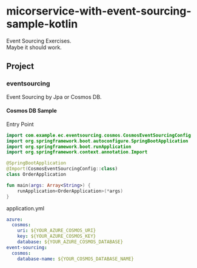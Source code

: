 # micorservice-with-event-sourcing-sample-kotlin

Event Sourcing Exercises.  
Maybe it should work.

## Project

### eventsourcing

Event Sourcing by Jpa or Cosmos DB.

#### Cosmos DB Sample

Entry Point
```Application.kt
import com.example.ec.eventsourcing.cosmos.CosmosEventSourcingConfig
import org.springframework.boot.autoconfigure.SpringBootApplication
import org.springframework.boot.runApplication
import org.springframework.context.annotation.Import

@SpringBootApplication
@Import(CosmosEventSourcingConfig::class)
class OrderApplication

fun main(args: Array<String>) {
    runApplication<OrderApplication>(*args)
}
```

application.yml
```application.yml
azure:
  cosmos:
    uri: ${YOUR_AZURE_COSMOS_URI}
    key: ${YOUR_AZURE_COSMOS_KEY}
    database: ${YOUR_AZURE_COSMOS_DATABASE}
event-sourcing:
  cosmos:
    database-name: ${YOUR_COSMOS_DATABASE_NAME}
```
